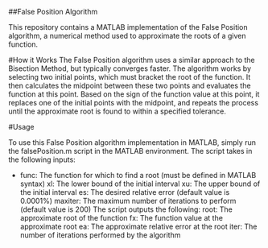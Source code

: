 ##False Position Algorithm

This repository contains a MATLAB implementation of the False Position algorithm, a numerical method used to approximate the roots of a given function.

#How it Works
The False Position algorithm uses a similar approach to the Bisection Method, but typically converges faster. The algorithm works by selecting two initial points, which must bracket the root of the function. It then calculates the midpoint between these two points and evaluates the function at this point. Based on the sign of the function value at this point, it replaces one of the initial points with the midpoint, and repeats the process until the approximate root is found to within a specified tolerance.

#Usage

To use this False Position algorithm implementation in MATLAB, simply run the falsePosition.m script in the MATLAB environment. The script takes in the following inputs:

- func: The function for which to find a root (must be defined in MATLAB syntax)
xl: The lower bound of the initial interval
xu: The upper bound of the initial interval
es: The desired relative error (default value is 0.0001%)
maxiter: The maximum number of iterations to perform (default value is 200)
The script outputs the following:
root: The approximate root of the function
fx: The function value at the approximate root
ea: The approximate relative error at the root
iter: The number of iterations performed by the algorithm

